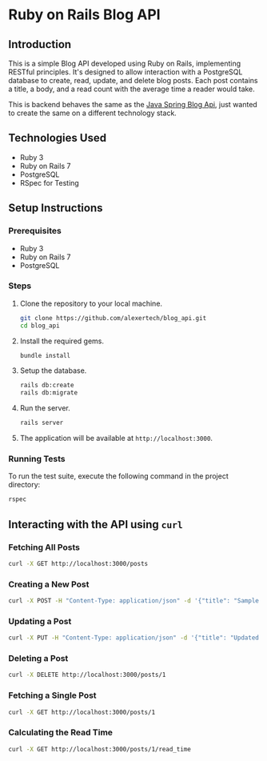 # Ruby on Rails Blog API

## Introduction
This is a simple Blog API developed using Ruby on Rails, implementing RESTful principles. It's designed to allow interaction with a PostgreSQL database to create, read, update, and delete blog posts. Each post contains a title, a body, and a read count with the average time a reader would take.

This is backend behaves the same as the [Java Spring Blog Api](https://github.com/alexertech/blog_api_spring), just wanted to create the same on a different technology stack.

## Technologies Used
- Ruby 3
- Ruby on Rails 7
- PostgreSQL
- RSpec for Testing

## Setup Instructions

### Prerequisites
- Ruby 3
- Ruby on Rails 7
- PostgreSQL

### Steps
1. Clone the repository to your local machine.
   ```sh
   git clone https://github.com/alexertech/blog_api.git
   cd blog_api
   ```

2. Install the required gems.
   ```sh
   bundle install
   ```

3. Setup the database.
   ```sh
   rails db:create
   rails db:migrate
   ```

4. Run the server.
   ```sh
   rails server
   ```

5. The application will be available at `http://localhost:3000`.

### Running Tests
To run the test suite, execute the following command in the project directory:
   ```sh
   rspec
   ```

## Interacting with the API using `curl`

### Fetching All Posts
```sh
curl -X GET http://localhost:3000/posts
```

### Creating a New Post
```sh
curl -X POST -H "Content-Type: application/json" -d '{"title": "Sample Post", "body": "This is a sample post."}' http://localhost:3000/posts
```

### Updating a Post
```sh
curl -X PUT -H "Content-Type: application/json" -d '{"title": "Updated Title", "body": "Updated Body"}' http://localhost:3000/posts/1
```

### Deleting a Post
```sh
curl -X DELETE http://localhost:3000/posts/1
```

### Fetching a Single Post
```sh
curl -X GET http://localhost:3000/posts/1
```

### Calculating the Read Time
```sh
curl -X GET http://localhost:3000/posts/1/read_time
```
